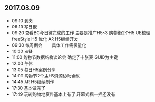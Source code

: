 ## 2017.08.09
* 09:10 到岗
* 09:15 写日报
* 09:20 查看BC今日待完成的工作 主要是推广H5×3 购物街2个H5 UE梳理
        freeStyle H5 优化 AR H5继续开发
* 09:30 每周例会
        具体工作需要量化
* 10:30 点餐
* 11:00 购物节数据结构谈论会 确定了十张表 GUID为主键
* 12:00 午休
* 13:05 每日H5案例分享
* 14:00 购物节2个主H5资源协助会议
* 14:45 AR H5继续制作
* 17:30 基本做完了
* 17:49 玩转购物地资料基本上有了,开幕式摇一摇还没有
         
